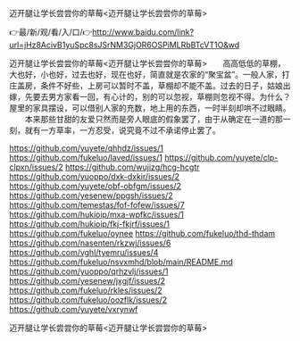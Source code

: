 迈开腿让学长尝尝你的草莓<迈开腿让学长尝尝你的草莓>

👉最/新/观/看/入/口/👉http://www.baidu.com/link?url=jHz8AcivB1yuSpc8sJSrNM3GjOR6OSPiMLRbBTcVT1O&wd

迈开腿让学长尝尝你的草莓<迈开腿让学长尝尝你的草莓>　　高高低低的草棚，大也好，小也好，过去也好，现在也好，简直就是农家的“聚宝盆”。一般人家，打庄盖房，条件不好些，上房可以暂时不盖，草棚却不能不盖。过去的日子，姑娘出嫁，先要去男方家看一回，有心计的，别的可以忽视，草棚则忽视不得。为什么？屋里的家具摆设，可以借别人家的充数，地上用的东西，一时半刻却哄不过眼睛。
　　本来那些甘甜的友爱只然而是旁人眼底的假象罢了，由于从确定在一道的那一刻，就有一方草率，一方忍受，说究竟不过不承诺停止罢了。


https://github.com/yuyete/qhhdz/issues/1
https://github.com/fukeluo/laved/issues/1
https://github.com/yuyete/clp-clpxn/issues/2
https://github.com/wujizg/hcg-hcgtr
https://github.com/yuoppo/dxk-dxkir/issues/2
https://github.com/yuyete/obf-obfgm/issues/2
https://github.com/yesenew/ppgsh/issues/2
https://github.com/temestas/fof-fofew/issues/7
https://github.com/hukioip/mxa-wpfkc/issues/1
https://github.com/hukioip/fkj-fkjrf/issues/1
https://github.com/fukeluo/oynee
https://github.com/fukeluo/thd-thdam
https://github.com/nasenten/rkzwj/issues/6
https://github.com/vghl/tyemru/issues/4
https://github.com/fukeluo/nsvxmhd/blob/main/README.md
https://github.com/yuoppo/qrhzvlj/issues/1
https://github.com/yesenew/jxgjf/issues/2
https://github.com/fukeluo/rkles/issues/2
https://github.com/fukeluo/oozflk/issues/2
https://github.com/yuyete/vxrynwf

迈开腿让学长尝尝你的草莓&lt;迈开腿让学长尝尝你的草莓>
